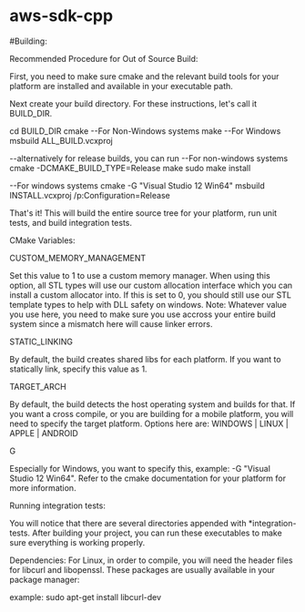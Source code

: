 # aws-sdk-cpp

#Building:

Recommended Procedure for Out of Source Build:

First, you need to make sure cmake and the relevant build tools for your platform are installed
and available in your executable path.

Next create your build directory. For these instructions, let's call it BUILD_DIR.

cd BUILD_DIR
cmake <path-to-root-of-this-source-code>
--For Non-Windows systems
make
--For Windows
msbuild ALL_BUILD.vcxproj

--alternatively for release builds, you can run
--For non-windows systems
cmake -DCMAKE_BUILD_TYPE=Release  <path-to-root-of-this-source-code>
make
sudo make install

--For windows systems
cmake <path-to-root-of-this-source-code> -G "Visual Studio 12 Win64"
msbuild INSTALL.vcxproj /p:Configuration=Release

That's it! This will build the entire source tree for your platform, run unit tests, and build integration tests.

CMake Variables:

CUSTOM_MEMORY_MANAGEMENT  

Set this value to 1 to use a custom memory manager. When using this option, all STL types will use our custom allocation interface which you can install a custom allocator into.
If this is set to 0, you should still use our STL template types to help with DLL safety on windows. Note: Whatever value you use here, you need to make sure you use accross your entire build system since a mismatch here will cause linker errors.

STATIC_LINKING 

By default, the build creates shared libs for each platform. If you want to statically link, specify this value as 1.

TARGET_ARCH

By default, the build detects the host operating system and builds for that. If you want a cross compile, or you are building for a mobile platform, you will need to specify the target platform.
Options here are: WINDOWS | LINUX | APPLE | ANDROID

G

Especially for Windows, you want to specify this, example: -G "Visual Studio 12 Win64". Refer to the cmake documentation for your platform for more information.



Running integration tests:

You will notice that there are several directories appended with *integration-tests. After building your project, you can run these executables to make sure everything is working properly.

Dependencies:
For Linux, in order to compile, you will need the header files for libcurl and libopenssl. These packages are usually available in your package manager:

example:
   sudo apt-get install libcurl-dev
   
  






